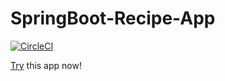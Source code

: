 # SpringBoot-Recipe-App

[![CircleCI](https://circleci.com/gh/terryliu1995/SpringBoot-Recipe-App/tree/master.svg?style=svg)](https://circleci.com/gh/terryliu1995/SpringBoot-Recipe-App/tree/master)

[Try](https://goodrecipe666.herokuapp.com) this app now!